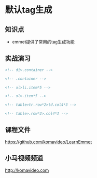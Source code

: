默认tag生成
==========

## 知识点

* emmet提供了常用的tag生成功能

## 实战演习

~~~html
<!-- div.container -->

<!-- .container -->

<!-- ul>li.item*5 -->

<!-- ul>.item*5 -->

<!-- table>tr.row*2>td.col4*3 -->

<!-- table>.row*2>.col4*3 -->
~~~

## 课程文件

https://github.com/komavideo/LearnEmmet

## 小马视频频道

http://komavideo.com
